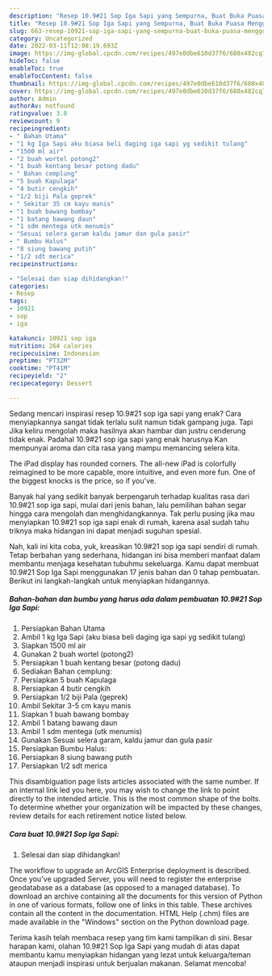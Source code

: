 ```yaml
---
description: "Resep 10.9#21 Sop Iga Sapi yang Sempurna, Buat Buka Puasa Menggugah Selera"
title: "Resep 10.9#21 Sop Iga Sapi yang Sempurna, Buat Buka Puasa Menggugah Selera"
slug: 663-resep-10921-sop-iga-sapi-yang-sempurna-buat-buka-puasa-menggugah-selera
category: Uncategorized
date: 2022-03-11T12:08:19.693Z
image: https://img-global.cpcdn.com/recipes/497e0dbe610d37f6/680x482cq70/10921-sop-iga-sapi-foto-resep-utama.jpg
hideToc: false
enableToc: true
enableTocContent: false
thumbnail: https://img-global.cpcdn.com/recipes/497e0dbe610d37f6/680x482cq70/10921-sop-iga-sapi-foto-resep-utama.jpg
cover: https://img-global.cpcdn.com/recipes/497e0dbe610d37f6/680x482cq70/10921-sop-iga-sapi-foto-resep-utama.jpg
author: Admin
authorAv: notfound
ratingvalue: 3.8
reviewcount: 9
recipeingredient:
- " Bahan Utama"
- "1 kg Iga Sapi aku biasa beli daging iga sapi yg sedikit tulang"
- "1500 ml air"
- "2 buah wortel potong2"
- "1 buah kentang besar potong dadu"
- " Bahan cemplung"
- "5 buah Kapulaga"
- "4 butir cengkih"
- "1/2 biji Pala geprek"
- " Sekitar 35 cm kayu manis"
- "1 buah bawang bombay"
- "1 batang bawang daun"
- "1 sdm mentega utk menumis"
- "Sesuai selera garam kaldu jamur dan gula pasir"
- " Bumbu Halus"
- "8 siung bawang putih"
- "1/2 sdt merica"
recipeinstructions:

- "Selesai dan siap dihidangkan!"
categories:
- Resep
tags:
- 10921
- sop
- iga

katakunci: 10921 sop iga 
nutrition: 264 calories
recipecuisine: Indonesian
preptime: "PT32M"
cooktime: "PT41M"
recipeyield: "2"
recipecategory: Dessert

---
```



Sedang mencari inspirasi resep 10.9#21 sop iga sapi yang enak? Cara menyiapkannya sangat tidak terlalu sulit namun tidak gampang juga. Tapi Jika keliru mengolah maka hasilnya akan hambar dan justru cenderung tidak enak. Padahal 10.9#21 sop iga sapi yang enak harusnya Kan mempunyai aroma dan cita rasa yang mampu memancing selera kita.


The iPad display has rounded corners. The all-new iPad is colorfully reimagined to be more capable, more intuitive, and even more fun. One of the biggest knocks is the price, so if you&#39;ve.

Banyak hal yang sedikit banyak berpengaruh terhadap kualitas rasa dari 10.9#21 sop iga sapi, mulai dari jenis bahan, lalu pemilihan bahan segar hingga cara mengolah dan menghidangkannya. Tak perlu pusing jika mau menyiapkan 10.9#21 sop iga sapi enak di rumah, karena asal sudah tahu triknya maka hidangan ini dapat menjadi suguhan spesial.


Nah, kali ini kita coba, yuk, kreasikan 10.9#21 sop iga sapi sendiri di rumah. Tetap berbahan yang sederhana, hidangan ini bisa memberi manfaat dalam membantu menjaga kesehatan tubuhmu sekeluarga. Kamu dapat membuat 10.9#21 Sop Iga Sapi menggunakan 17 jenis bahan dan 0 tahap pembuatan. Berikut ini langkah-langkah untuk menyiapkan hidangannya.

<!--inarticleads1-->

##### Bahan-bahan dan bumbu yang harus ada dalam pembuatan 10.9#21 Sop Iga Sapi:

1. Persiapkan  Bahan Utama
1. Ambil 1 kg Iga Sapi (aku biasa beli daging iga sapi yg sedikit tulang)
1. Siapkan 1500 ml air
1. Gunakan 2 buah wortel (potong2)
1. Persiapkan 1 buah kentang besar (potong dadu)
1. Sediakan  Bahan cemplung:
1. Persiapkan 5 buah Kapulaga
1. Persiapkan 4 butir cengkih
1. Persiapkan 1/2 biji Pala (geprek)
1. Ambil  Sekitar 3-5 cm kayu manis
1. Siapkan 1 buah bawang bombay
1. Ambil 1 batang bawang daun
1. Ambil 1 sdm mentega (utk menumis)
1. Gunakan Sesuai selera garam, kaldu jamur dan gula pasir
1. Persiapkan  Bumbu Halus:
1. Persiapkan 8 siung bawang putih
1. Persiapkan 1/2 sdt merica


This disambiguation page lists articles associated with the same number. If an internal link led you here, you may wish to change the link to point directly to the intended article. This is the most common shape of the bolts. To determine whether your organization will be impacted by these changes, review details for each retirement notice listed below. 

<!--inarticleads2-->

##### Cara buat 10.9#21 Sop Iga Sapi:


1. Selesai dan siap dihidangkan!

The workflow to upgrade an ArcGIS Enterprise deployment is described. Once you&#39;ve upgraded Server, you will need to register the enterprise geodatabase as a database (as opposed to a managed database). To download an archive containing all the documents for this version of Python in one of various formats, follow one of links in this table. These archives contain all the content in the documentation. HTML Help (.chm) files are made available in the &#34;Windows&#34; section on the Python download page. 

Terima kasih telah membaca resep yang tim kami tampilkan di sini. Besar harapan kami, olahan 10.9#21 Sop Iga Sapi yang mudah di atas dapat membantu kamu menyiapkan hidangan yang lezat untuk keluarga/teman ataupun menjadi inspirasi untuk berjualan makanan. Selamat mencoba!
